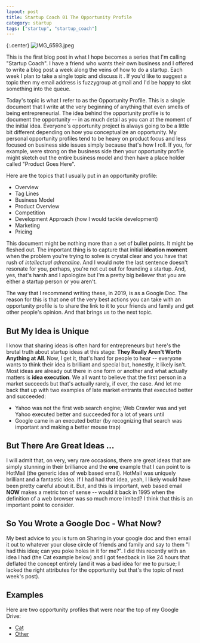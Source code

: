 ```yaml
---
layout: post
title: Startup Coach 01 The Opportunity Profile
category: startup
tags: ["startup", "startup_coach"]
---
```

{:.center}
![IMG_6593.jpeg](/blog/assets/IMG_6593.jpeg)

This is the first blog post in what I hope becomes a series that I'm calling "Startup Coach".  I have a friend who wants their own business and I offered to write a blog post a week along the veins of how to do a startup.  Each week I plan to take a single topic and discuss it .  If you'd like to suggest a topic then my email address is fuzzygroup at gmail and I'd be happy to slot something into the queue.

Today's topic is what I refer to as the Opportunity Profile.  This is a single document that I write at the very beginning of anything that even smells of being entrepreneurial.  The idea behind the opportunity profile is to document the opportunity -- in as much detail as you can at the moment of the initial idea.  Everyone's opportunity project is always going to be a little bit different depending on how you conceptualize an opportunity.  My personal opportunity profiles tend to be heavy on product focus and less focused on business side issues simply because that's how I roll.  If you, for example, were strong on the business side then your opportunity profile might sketch out the entire business model and then have a place holder called "Product Goes Here".

Here are the topics that I usually put in an opportunity profile:

* Overview
* Tag Lines
* Business Model
* Product Overview
* Competition
* Development Approach (how I would tackle development)
* Marketing
* Pricing

This document might be nothing more than a set of bullet points.  It might be fleshed out.  The important thing is to capture that initial **ideation moment** when the problem you're trying to solve is crystal clear and you have that rush of *intellectual adrenaline*.  And I would note the last sentence doesn't resonate for you, perhaps, you're not cut out for founding a startup.  And, yes, that's harsh and I apologize but I'm a pretty big believer that you are either a startup person or you aren't.

The way that I recommend writing these, in 2019, is as a Google Doc.  The reason for this is that one of the very best actions you can take with an opportunity profile is to share the link to it to your friends and family and get other people's opinion.  And that brings us to the next topic.

## But My Idea is Unique

I know that sharing ideas is often hard for entrepreneurs but here's the brutal truth about startup ideas at this stage: **They Really Aren't Worth Anything at All**.  Now, I get it, that's hard for people to hear -- everyone wants to think their idea is brilliant and special but, honestly, it likely isn't.  Most ideas are already out there in one form or another and what actually matters is **idea execution**.  We all want to believe that the first person in a market succeeds but that's actually rarely, if ever, the case.  And let me back that up with two examples of late market entrants that executed better and succeeded:

* Yahoo was not the first web search engine; Web Crawler was and yet Yahoo executed better and succeeded for a lot of years until
* Google came in an executed better (by recognizing that search was important and making a better mouse trap)

## But There Are Great Ideas ...

I will admit that, on very, very rare occasions, there are great ideas that are simply stunning in their brilliance and the **one** example that I can point to is HotMail (the generic idea of web based email).  HotMail was uniquely brilliant and a fantastic idea.  If I had had that idea, yeah, I likely would have been pretty careful about it.  But, and this is important, web based email **NOW** makes a metric ton of sense -- would it back in 1995 when the definition of a web browser was so much more limited?  I think that this is an important point to consider.

## So You Wrote a Google Doc - What Now?

My best advice to you is turn on Sharing in your google doc and then email it out to whatever your close circle of friends and family and say to them "I had this idea; can you poke holes in it for me?".  I did this recently with an idea I had (the Cat example below) and I got feedback in like 24 hours that deflated the concept entirely (and it was a bad idea for me to pursue; I lacked the right attributes for the opportunity but that's the topic of next week's post).

## Examples

Here are two opportunity profiles that were near the top of my Google Drive:

* [Cat](https://docs.google.com/document/d/1PhwX4M6G6qFgwC8BLJGjoJy9AT52m9qVlwkI6PFQJOs/edit?usp=sharing)
* [Other](https://docs.google.com/document/d/12LP2X2WiviMmz7kqB5qgJpRtuqD5NnrurmhOMJ3AHzc/edit?usp=sharing)

